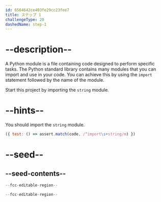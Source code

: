 ```yaml
---
id: 6564642ce403fe29cc23fee7
title: ステップ 1
challengeType: 20
dashedName: step-1
---
```


# --description--

A Python module is a file containing code designed to perform specific tasks. The Python standard library contains many modules that you can import and use in your code. You can achieve this by using the `import` statement followed by the name of the module.

Start this project by importing the `string` module.

# --hints--

You should import the `string` module.

```js
({ test: () => assert.match(code, /^import\s+string/m) })
```

# --seed--

## --seed-contents--

```py
--fcc-editable-region--

--fcc-editable-region--
```
